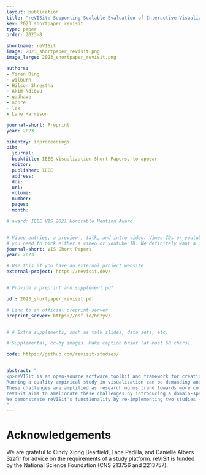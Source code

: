 ```yaml
---
layout: publication
title: "reVISit: Supporting Scalable Evaluation of Interactive Visualizations"
key: 2023_shortpaper_revisit
type: paper
order: 2023-8

shortname: reVISit
image: 2023_shortpaper_revisit.png
image_large: 2023_shortpaper_revisit.png

authors:
- Yiren Ding
- wilburn
- Hilson Shrestha
- Akim Ndlovu
- gadhave
- nobre
- lex
- Lane Harrison

journal-short: Preprint
year: 2023

bibentry: inproceedings
bib:
  journal: 
  booktitle: IEEE Visualization Short Papers, to appear
  editor:
  publisher: IEEE
  address:
  doi:
  url:
  volume:
  number:
  pages: 
  month:

# award: IEEE VIS 2021 Honorable Mention Award


# Video entries, a preview , talk, and intro video. Vimeo IDs or youtube IDs are supported
# you need to pick either a vimeo or youtube ID. We definitely want a downloadable video too.
journal-short: VIS Short Papers
year: 2023

# Use this if you have an external project website
external-project: https://revisit.dev/


# Provide a preprint and supplement pdf

pdf: 2023_shortpaper_revisit.pdf

# Link to an official preprint server
preprint_server: https://osf.io/hdzyv/


# # Extra supplements, such as talk slides, data sets, etc.

# Supplemental, cc-by images. Make caption brief (at most 60 chars)

code: https://github.com/revisit-studies/


abstract: "
<p>reVISit is an open-source software toolkit and framework for creating, deploying, and monitoring empirical visualization studies.
Running a quality empirical study in visualization can be demanding and resource-intensive, requiring substantial time, cost, and technical expertise from the research team.
These challenges are amplified as research norms trend towards more complex and rigorous study methodologies, alongside a growing need to evaluate more complex interactive visualizations.
reVISit aims to ameliorate these challenges by introducing a domain-specific language for study set-up, and a series of software components, such as UI elements, behavior provenance, and an experiment monitoring and management interface. Together with interactive or static stimuli provided by the experimenter, these are compiled to a ready-to-deploy web-based experiment. 
We demonstrate reVISit's functionality by re-implementing two studies --- a graphical perception task and a more complex, interactive study. reVISit is an open-source community project, available at <a href=\"https://revisit.dev/\">https://revisit.dev/</a>.</p>
"
---
```


# Acknowledgements

We are grateful to Cindy Xiong Bearfield, Lace Padilla, and Danielle Albers Szafir for advice on the requirements of a study platform. reVISit is funded by the National Science Foundation (CNS 213756 and 2213757).
